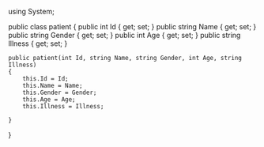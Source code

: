 using System;

public class patient
{
	public int Id { get; set; }	
	public string Name { get; set; }
	public string Gender { get; set; }
    public int Age { get; set; }
    public string Illness { get; set; }

    public patient(int Id, string Name, string Gender, int Age, string Illness)
	{
		this.Id = Id;
		this.Name = Name;	
		this.Gender = Gender;	
		this.Age = Age;	
		this.Illness = Illness;

	}
}
